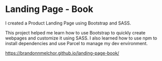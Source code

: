 # Landing Page - Book

I created a Product Landing Page using Bootstrap and SASS.

This project helped me learn how to use Bootstrap to quickly create webpages and customize it using SASS. I also learned how to use npm to install dependencies and use Parcel to manage my dev environment.

https://brandonnmelchor.github.io/landing-page-book/
